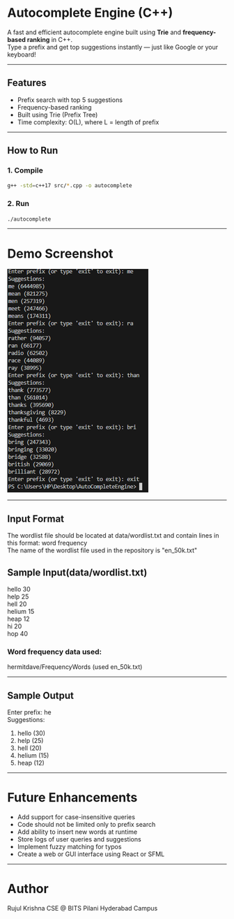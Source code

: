 # Autocomplete Engine (C++)

A fast and efficient autocomplete engine built using **Trie** and **frequency-based ranking** in C++.  
Type a prefix and get top suggestions instantly — just like Google or your keyboard!

---

## Features
- Prefix search with top 5 suggestions
- Frequency-based ranking
- Built using Trie (Prefix Tree)
- Time complexity: O(L), where L = length of prefix

---

## How to Run

### 1. Compile
```bash
g++ -std=c++17 src/*.cpp -o autocomplete
```

### 2. Run
```bash
./autocomplete
```

---

# Demo Screenshot
![Screenshot](demo.png)

---

## Input Format
The wordlist file should be located at data/wordlist.txt and contain lines in this format: word frequency  
The name of the wordlist file used in the repository is "en_50k.txt"  

## Sample Input(data/wordlist.txt)
hello 30  
help 25  
hell 20  
helium 15  
heap 12  
hi 20  
hop 40  

### Word frequency data used:
hermitdave/FrequencyWords (used en_50k.txt)

---

## Sample Output
Enter prefix: he  
Suggestions:
1. hello (30)
2. help (25)
3. hell (20)
4. helium (15)
5. heap (12)

---

# Future Enhancements

- Add support for case-insensitive queries
- Code should not be limited only to prefix search
- Add ability to insert new words at runtime  
- Store logs of user queries and suggestions  
- Implement fuzzy matching for typos  
- Create a web or GUI interface using React or SFML  

---

# Author
Rujul Krishna
CSE @ BITS Pilani Hyderabad Campus

